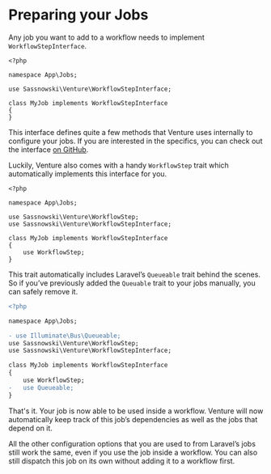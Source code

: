 # Preparing your Jobs

Any job you want to add to a workflow needs to implement `WorkflowStepInterface`. 

```php{5,7}
<?php
    
namespace App\Jobs;

use Sassnowski\Venture\WorkflowStepInterface;

class MyJob implements WorkflowStepInterface
{
}
```

This interface defines quite a few methods that Venture uses internally to configure your jobs. If you are interested in the specifics, you can check out the interface [on GitHub](https://github.com/ksassnowski/venture/tree/master/src/WorkflowStepInterface.php).

Luckily, Venture also comes with a handy `WorkflowStep` trait which automatically implements this interface for you.

```php{5,10}
<?php

namespace App\Jobs;

use Sassnowski\Venture\WorkflowStep;
use Sassnowski\Venture\WorkflowStepInterface;

class MyJob implements WorkflowStepInterface
{
    use WorkflowStep;
}
```

This trait automatically includes Laravel’s `Queueable` trait behind the scenes. So if you’ve previously added the `Queuable` trait to your jobs manually, you can safely remove it.

```diff
<?php

namespace App\Jobs;

- use Illuminate\Bus\Queueable;
use Sassnowski\Venture\WorkflowStep;
use Sassnowski\Venture\WorkflowStepInterface;

class MyJob implements WorkflowStepInterface
{
    use WorkflowStep;
-   use Queueable;
}
```

That's it. Your job is now able to be used inside a workflow. Venture will now automatically keep track of this job’s dependencies as well as the jobs that depend on it.

All the other configuration options that you are used to from Laravel’s jobs still work the same, even if you use the job inside a workflow. You can also still dispatch this job on its own without adding it to a workflow first.

